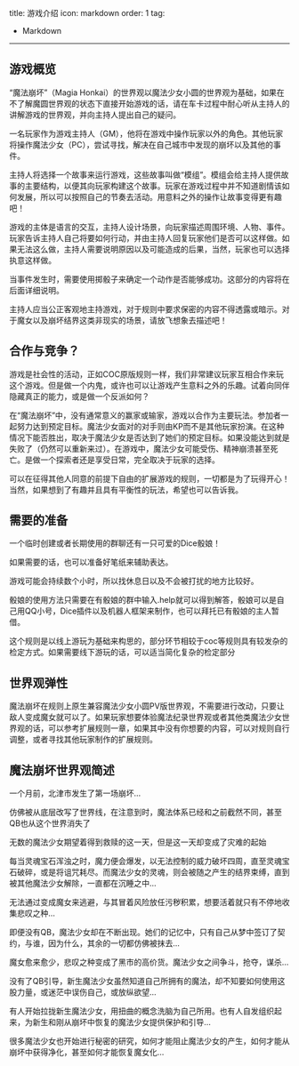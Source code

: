 title: 游戏介绍
icon: markdown
order: 1
tag:
  - Markdown
---
游戏概览
---
“魔法崩坏”（Magia Honkai）的世界观以魔法少女小圆的世界观为基础，如果在不了解魔圆世界观的状态下直接开始游戏的话，请在车卡过程中耐心听从主持人的讲解游戏的世界观，并向主持人提出自己的疑问。

一名玩家作为游戏主持人（GM），他将在游戏中操作玩家以外的角色。其他玩家将操作魔法少女（PC），尝试寻找，解决在自己城市中发现的崩坏以及其他的事件。

主持人将选择一个故事来运行游戏，这些故事叫做“模组”。模组会给主持人提供故事的主要结构，以便其向玩家构建这个故事。玩家在游戏过程中并不知道剧情该如何发展，所以可以按照自己的节奏去活动。用意料之外的操作让故事变得更有趣吧！

游戏的主体是语言的交互，主持人设计场景，向玩家描述周围环境、人物、事件。玩家告诉主持人自己将要如何行动，并由主持人回复玩家他们是否可以这样做。如果无法这么做，主持人需要说明原因以及可能造成的后果，当然，玩家也可以选择执意这样做。

当事件发生时，需要使用掷骰子来确定一个动作是否能够成功。这部分的内容将在后面详细说明。

主持人应当公正客观地主持游戏，对于规则中要求保密的内容不得透露或暗示。对于魔女以及崩坏结界这类非现实的场景，请放飞想象去描述吧！

合作与竞争？
---
游戏是社会性的活动，正如COC原版规则一样，我们非常建议玩家互相合作来玩这个游戏。但是做一个内鬼，或许也可以让游戏产生意料之外的乐趣。试着向同伴隐藏真正的能力，或是做一个反派如何？

在“魔法崩坏”中，没有通常意义的赢家或输家，游戏以合作为主要玩法。参加者一起努力达到预定目标。魔法少女面对的对手则由KP而不是其他玩家扮演。在这种情况下能否胜出，取决于魔法少女是否达到了她们的预定目标。如果没能达到就是失败了（仍然可以重新来过）。在游戏中，魔法少女可能受伤、精神崩溃甚至死亡。是做一个探索者还是享受日常，完全取决于玩家的选择。

可以在征得其他人同意的前提下自由的扩展游戏的规则，一切都是为了玩得开心！当然，如果想到了有趣并且具有平衡性的玩法，希望也可以告诉我。

需要的准备
---
一个临时创建或者长期使用的群聊还有一只可爱的Dice骰娘！

如果需要的话，也可以准备好笔纸来辅助表达。

游戏可能会持续数个小时，所以找休息日以及不会被打扰的地方比较好。

骰娘的使用方法只需要在有骰娘的群中输入.help就可以得到解答，骰娘可以是自己用QQ小号，Dice插件以及机器人框架来制作，也可以拜托已有骰娘的主人暂借。

这个规则是以线上游玩为基础来构思的，部分环节相较于coc等规则具有较发杂的检定方式。如果需要线下游玩的话，可以适当简化复杂的检定部分

世界观弹性
---
魔法崩坏在规则上原生兼容魔法少女小圆PV版世界观，不需要进行改动，只要让敌人变成魔女就可以了。如果玩家想要体验魔法纪录世界观或者其他类魔法少女世界观的话，可以参考扩展规则一章，如果其中没有你想要的内容，可以对规则自行调整，或者寻找其他玩家制作的扩展规则。

魔法崩坏世界观简述
---
一个月前，北津市发生了第一场崩坏…

仿佛被从底层改写了世界线，在注意到时，魔法体系已经和之前截然不同，甚至QB也从这个世界消失了

无数的魔法少女期望着得到救赎的这一天，但是这一天却变成了灾难的起始

每当灵魂宝石浑浊之时，魔力便会爆发，以无法控制的威力破坏四周，直至灵魂宝石破碎，或是将诅咒耗尽。而魔法少女的灵魂，则会被随之产生的结界束缚，直到被其他魔法少女解除，一直都在沉睡之中…

无法通过变成魔女来逃避，与其冒着风险放任污秽积累，想要活着就只有不停地收集悲叹之种…

即便没有QB，魔法少女却在不断出现。她们的记忆中，只有自己从梦中签订了契约，与谁，因为什么，其余的一切都仿佛被抹去…

魔女愈来愈少，悲叹之种变成了黑市的高价货。魔法少女之间争斗，抢夺，谋杀…

没有了QB引导，新生魔法少女虽然知道自己所拥有的魔法，却不知要如何使用这股力量，或迷茫中误伤自己，或放纵欲望…

有人开始拉拢新生魔法少女，用扭曲的概念洗脑为自己所用。也有人自发组织起来，为新生和刚从崩坏中恢复的魔法少女提供保护和引导…

很多魔法少女也开始进行秘密的研究，如何才能阻止魔法少女的产生，如何才能从崩坏中获得净化，甚至如何才能恢复魔女化…

